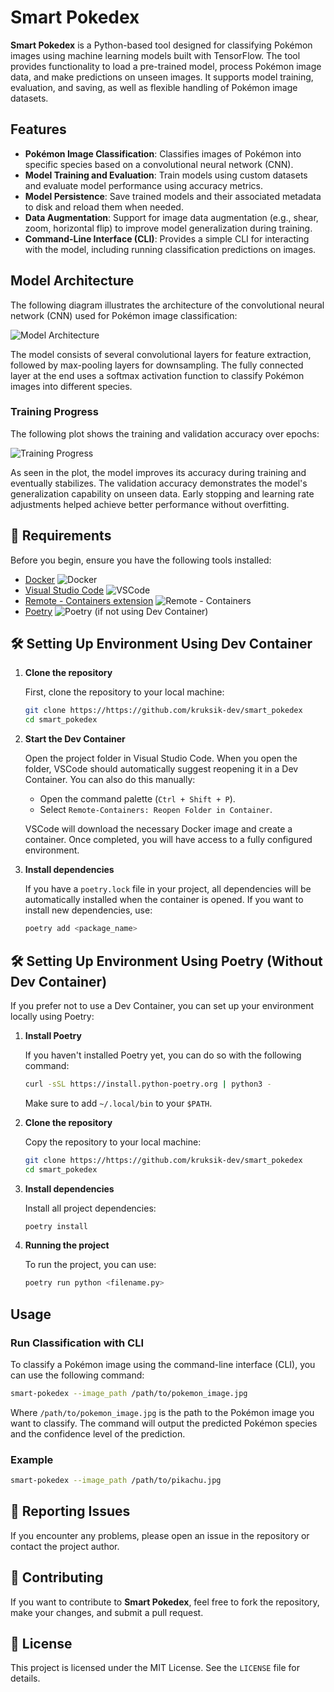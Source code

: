 
# Smart Pokedex 

**Smart Pokedex** is a Python-based tool designed for classifying Pokémon images using machine learning models built with TensorFlow. The tool provides functionality to load a pre-trained model, process Pokémon image data, and make predictions on unseen images. It supports model training, evaluation, and saving, as well as flexible handling of Pokémon image datasets.

## Features

- **Pokémon Image Classification**: Classifies images of Pokémon into specific species based on a convolutional neural network (CNN).
- **Model Training and Evaluation**: Train models using custom datasets and evaluate model performance using accuracy metrics.
- **Model Persistence**: Save trained models and their associated metadata to disk and reload them when needed.
- **Data Augmentation**: Support for image data augmentation (e.g., shear, zoom, horizontal flip) to improve model generalization during training.
- **Command-Line Interface (CLI)**: Provides a simple CLI for interacting with the model, including running classification predictions on images.

## Model Architecture

The following diagram illustrates the architecture of the convolutional neural network (CNN) used for Pokémon image classification:

![Model Architecture](assets/model_architecture.png)

The model consists of several convolutional layers for feature extraction, followed by max-pooling layers for downsampling. The fully connected layer at the end uses a softmax activation function to classify Pokémon images into different species.

### Training Progress

The following plot shows the training and validation accuracy over epochs:

![Training Progress](assets/training_accuracy.png)

As seen in the plot, the model improves its accuracy during training and eventually stabilizes. The validation accuracy demonstrates the model's generalization capability on unseen data. Early stopping and learning rate adjustments helped achieve better performance without overfitting.


## 🚀 Requirements

Before you begin, ensure you have the following tools installed:

- [Docker](https://www.docker.com/get-started) ![Docker](https://img.shields.io/badge/Docker-2496ED?logo=docker&logoColor=white)
- [Visual Studio Code](https://code.visualstudio.com/) ![VSCode](https://img.shields.io/badge/VSCode-007ACC?logo=visual-studio-code&logoColor=white)
- [Remote - Containers extension](https://marketplace.visualstudio.com/items?itemName=ms-vscode-remote.remote-containers) ![Remote - Containers](https://img.shields.io/badge/Remote%20Containers-1E1E1E?logo=visual-studio-code&logoColor=white)
- [Poetry](https://python-poetry.org/docs/#installation) ![Poetry](https://img.shields.io/badge/Poetry-8CC84B?logo=python&logoColor=white) (if not using Dev Container)

## 🛠 Setting Up Environment Using Dev Container

1. **Clone the repository**

   First, clone the repository to your local machine:

   ```bash
   git clone https://https://github.com/kruksik-dev/smart_pokedex
   cd smart_pokedex
   ```

2. **Start the Dev Container**

   Open the project folder in Visual Studio Code. When you open the folder, VSCode should automatically suggest reopening it in a Dev Container. You can also do this manually:

   - Open the command palette (`Ctrl + Shift + P`).
   - Select `Remote-Containers: Reopen Folder in Container`.

   VSCode will download the necessary Docker image and create a container. Once completed, you will have access to a fully configured environment.

3. **Install dependencies**

   If you have a `poetry.lock` file in your project, all dependencies will be automatically installed when the container is opened. If you want to install new dependencies, use:

   ```bash
   poetry add <package_name>
   ```

## 🛠 Setting Up Environment Using Poetry (Without Dev Container)

If you prefer not to use a Dev Container, you can set up your environment locally using Poetry:

1. **Install Poetry**

   If you haven't installed Poetry yet, you can do so with the following command:

   ```bash
   curl -sSL https://install.python-poetry.org | python3 -
   ```

   Make sure to add `~/.local/bin` to your `$PATH`.

2. **Clone the repository**

   Copy the repository to your local machine:

   ```bash
   git clone https://https://github.com/kruksik-dev/smart_pokedex
   cd smart_pokedex
   ```

3. **Install dependencies**

   Install all project dependencies:

   ```bash
   poetry install
   ```

4. **Running the project**

   To run the project, you can use:

   ```bash
   poetry run python <filename.py>
   ```


## Usage

### Run Classification with CLI

To classify a Pokémon image using the command-line interface (CLI), you can use the following command:

```bash
smart-pokedex --image_path /path/to/pokemon_image.jpg
```

Where `/path/to/pokemon_image.jpg` is the path to the Pokémon image you want to classify. The command will output the predicted Pokémon species and the confidence level of the prediction.

### Example

```bash
smart-pokedex --image_path /path/to/pikachu.jpg
```


## 🐞 Reporting Issues

If you encounter any problems, please open an issue in the repository or contact the project author.

## 🐜 Contributing

If you want to contribute to **Smart Pokedex**, feel free to fork the repository, make your changes, and submit a pull request.


## 📄 License

This project is licensed under the MIT License. See the `LICENSE` file for details.
